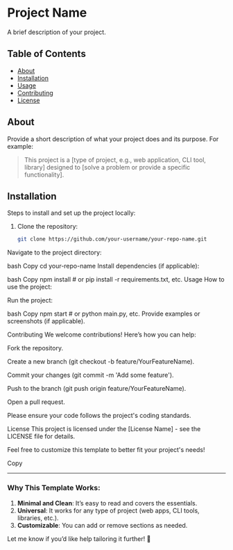 # Project Name     
 
A brief description of your project.

## Table of Contents

- [About](#about)
- [Installation](#installation)
- [Usage](#usage)
- [Contributing](#contributing)
- [License](#license)

## About

Provide a short description of what your project does and its purpose. For example:

> This project is a [type of project, e.g., web application, CLI tool, library] designed to [solve a problem or provide a specific functionality].

## Installation

Steps to install and set up the project locally:

1. Clone the repository:
   ```bash
   git clone https://github.com/your-username/your-repo-name.git
Navigate to the project directory:

bash
Copy
cd your-repo-name
Install dependencies (if applicable):

bash
Copy
npm install  # or pip install -r requirements.txt, etc.
Usage
How to use the project:

Run the project:

bash
Copy
npm start  # or python main.py, etc.
Provide examples or screenshots (if applicable).

Contributing
We welcome contributions! Here’s how you can help:

Fork the repository.

Create a new branch (git checkout -b feature/YourFeatureName).

Commit your changes (git commit -m 'Add some feature').

Push to the branch (git push origin feature/YourFeatureName).

Open a pull request.

Please ensure your code follows the project's coding standards.

License
This project is licensed under the [License Name] - see the LICENSE file for details.

Feel free to customize this template to better fit your project's needs!

Copy

---

### **Why This Template Works**:
1. **Minimal and Clean**: It’s easy to read and covers the essentials.
2. **Universal**: It works for any type of project (web apps, CLI tools, libraries, etc.).
3. **Customizable**: You can add or remove sections as needed.

Let me know if you’d like help tailoring it further! 🚀

